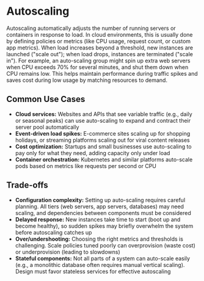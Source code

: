 # Autoscaling

Autoscaling automatically adjusts the number of running servers or containers in response to load. In cloud environments, this is usually done by defining policies or metrics (like CPU usage, request count, or custom app metrics). When load increases beyond a threshold, new instances are launched ("scale out"); when load drops, instances are terminated ("scale in"). For example, an auto-scaling group might spin up extra web servers when CPU exceeds 70% for several minutes, and shut them down when CPU remains low. This helps maintain performance during traffic spikes and saves cost during low usage by matching resources to demand.

## Common Use Cases

- **Cloud services:** Websites and APIs that see variable traffic (e.g., daily or seasonal peaks) can use auto-scaling to expand and contract their server pool automatically
- **Event-driven load spikes:** E-commerce sites scaling up for shopping holidays, or streaming platforms scaling out for viral content releases
- **Cost optimization:** Startups and small businesses use auto-scaling to pay only for what they need, adding capacity only under load
- **Container orchestration:** Kubernetes and similar platforms auto-scale pods based on metrics like requests per second or CPU

## Trade-offs

- **Configuration complexity:** Setting up auto-scaling requires careful planning. All tiers (web servers, app servers, databases) may need scaling, and dependencies between components must be considered
- **Delayed response:** New instances take time to start (boot up and become healthy), so sudden spikes may briefly overwhelm the system before autoscaling catches up
- **Over/undershooting:** Choosing the right metrics and thresholds is challenging. Scale policies tuned poorly can overprovision (waste cost) or underprovision (leading to slowdowns)
- **Stateful components:** Not all parts of a system can auto-scale easily (e.g., a monolithic database often requires manual vertical scaling). Design must favor stateless services for effective autoscaling
